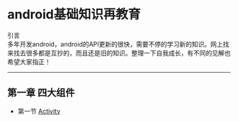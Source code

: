 # android基础知识再教育

引言  
多年开发android，android的API更新的很快，需要不停的学习新的知识。网上找来找去很多都是互抄的，而且还是旧的知识。整理一下自我成长，有不同的见解也希望大家指正！


---
## 第一章 四大组件  
- 第一节 [Activity](https://github.com/operatium/androidLesson/blob/master/Activity.md)